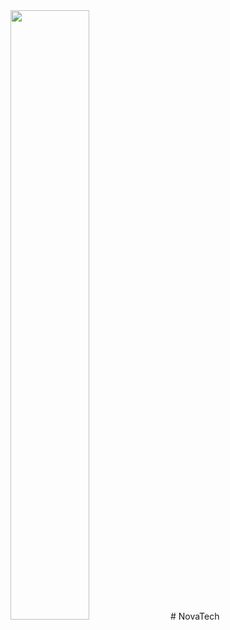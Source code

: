 <img width="50%" height="50%" src="https://neoboros.github.io/NovaTech/images/logo.png">
# NovaTech
